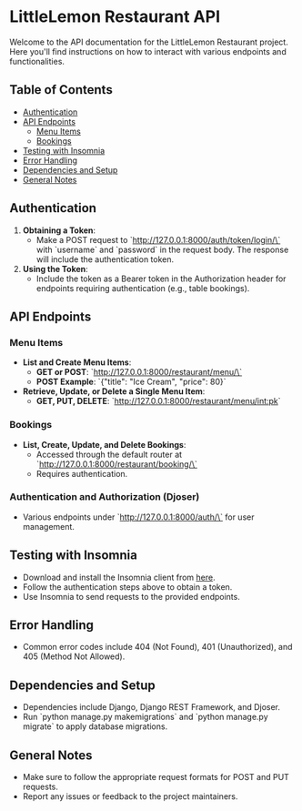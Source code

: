 # LittleLemon Restaurant API

Welcome to the API documentation for the LittleLemon Restaurant project. Here you'll find instructions on how to interact with various endpoints and functionalities.

## Table of Contents
- [Authentication](#authentication)
- [API Endpoints](#api-endpoints)
  - [Menu Items](#menu-items)
  - [Bookings](#bookings)
- [Testing with Insomnia](#testing-with-insomnia)
- [Error Handling](#error-handling)
- [Dependencies and Setup](#dependencies-and-setup)
- [General Notes](#general-notes)

## Authentication

1. **Obtaining a Token**: 
   - Make a POST request to \`http://127.0.0.1:8000/auth/token/login/\` with \`username\` and \`password\` in the request body. The response will include the authentication token.
2. **Using the Token**: 
   - Include the token as a Bearer token in the Authorization header for endpoints requiring authentication (e.g., table bookings).

## API Endpoints

### Menu Items

- **List and Create Menu Items**: 
  - **GET or POST**: \`http://127.0.0.1:8000/restaurant/menu/\`
  - **POST Example**: \`{"title": "Ice Cream", "price": 80}\`
- **Retrieve, Update, or Delete a Single Menu Item**: 
  - **GET, PUT, DELETE**: \`http://127.0.0.1:8000/restaurant/menu/<int:pk>\`

### Bookings

- **List, Create, Update, and Delete Bookings**: 
  - Accessed through the default router at \`http://127.0.0.1:8000/restaurant/booking/\`
  - Requires authentication.

### Authentication and Authorization (Djoser)

- Various endpoints under \`http://127.0.0.1:8000/auth/\` for user management.

## Testing with Insomnia

- Download and install the Insomnia client from [here](https://insomnia.rest/download).
- Follow the authentication steps above to obtain a token.
- Use Insomnia to send requests to the provided endpoints.

## Error Handling

- Common error codes include 404 (Not Found), 401 (Unauthorized), and 405 (Method Not Allowed).

## Dependencies and Setup

- Dependencies include Django, Django REST Framework, and Djoser.
- Run \`python manage.py makemigrations\` and \`python manage.py migrate\` to apply database migrations.

## General Notes

- Make sure to follow the appropriate request formats for POST and PUT requests.
- Report any issues or feedback to the project maintainers.

